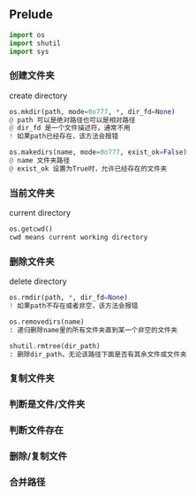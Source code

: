## Prelude
```python
import os
import shutil
import sys
```

### 创建文件夹 
create directory
```python
os.mkdir(path, mode=0o777, *, dir_fd=None)
@ path 可以是绝对路径也可以是相对路径
@ dir_fd 是一个文件描述符，通常不用
! 如果path已经存在，该方法会报错

os.makedirs(name, mode=0o777, exist_ok=False)
@ name 文件夹路径
@ exist_ok 设置为True时，允许已经存在的文件夹
```

### 当前文件夹
current directory
```python
os.getcwd()
cwd means current working directory
```

### 删除文件夹
delete directory
```python
os.rmdir(path, *, dir_fd=None)
! 如果path不存在或者非空，该方法会报错

os.removedirs(name)
: 递归删除name里的所有文件夹直到某一个非空的文件夹

shutil.rmtree(dir_path)
: 删除dir_path，无论该路径下面是否有其余文件或文件夹
```

### 复制文件夹
### 判断是文件/文件夹
### 判断文件存在
### 删除/复制文件
### 合并路径